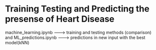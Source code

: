 # Training Testing and Predicting the presense of Heart Disease
machine_learning.ipynb ---> training and testing methods (comparison) and 
ML_predictions.ipynb ---> predictions in new input with the best model(kNN)

